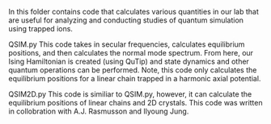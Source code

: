 In this folder contains code that calculates various quantities in our lab that are useful for analyzing and conducting studies of quantum simulation using trapped ions. 


QSIM.py 
This code takes in secular frequencies, calculates equilibrium positions, and then calculates the normal mode spectrum. From here, our Ising Hamiltonian is created (using QuTip) and state dynamics and other quantum operations can be performed. Note, this code only calculates the equilibrium positions for a linear chain trapped in a harmonic axial potential.

QSIM2D.py 
This code is similiar to QSIM.py, however, it can calculate the equilibrium positions of linear chains and 2D crystals. This code was written in collobration with A.J. Rasmusson and Ilyoung Jung.





